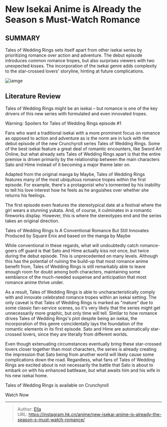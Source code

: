 # New Isekai Anime is Already the Season s Must-Watch Romance


## SUMMARY 



  Tales of Wedding Rings sets itself apart from other isekai series by prioritizing romance over action and adventure.   The debut episode introduces common romance tropes, but also surprises viewers with two unexpected kisses.   The incorporation of the isekai genre adds complexity to the star-crossed lovers&#39; storyline, hinting at future complications.  

![iamge](https://static1.srcdn.com/wordpress/wp-content/uploads/2024/01/tales-of-wedding-rings-key-anime-visual.jpg)

## Literature Review

Tales of Wedding Rings might be an isekai – but romance is one of the key drivers of this new series with formulated and even innovated tropes.




Warning: Spoilers for Tales of Wedding Rings episode #1




Fans who want a traditional isekai with a more prominent focus on romance as opposed to action and adventure as is the norm are in luck with the debut episode of the new Crunchyroll series Tales of Wedding Rings. Some of the best isekai feature a great deal of romantic encounters, like Sword Art Online, but what already sets Tales of Wedding Rings apart is that the entire premise is driven primarily by the relationship between the main characters Sato and Hime instead of it becoming a major theme later on.

Adapted from the original manga by Maybe, Tales of Wedding Rings features many of the most ubiquitous romance tropes within the first episode. For example, there&#39;s a protagonist who&#39;s tormented by his inability to tell his love interest how he feels as he anguishes over whether she returns his feelings.

          




The first episode even features the stereotypical date at a festival where the girl wears a stunning yukata. And, of course, it culminates in a romantic fireworks display. However, this is where the stereotypes end and the series takes an original direction.


 Tales of Wedding Rings Is A Conventional Romance But Still Innovates 
Produced by Square Enix and based on the manga by Maybe
          

While conventional in these regards, what will undoubtedly catch romance-goers off guard is that Sato and Hime actually kiss not once, but twice during the debut episode. This is unprecedented on many levels. Although this has the potential of ruining the build-up that most romance anime benefit from, Tales of Wedding Rings is still remarkably able to leave enough room for doubt among both characters, maintaining some semblance of the much-needed suspense and anticipation that most romance anime thrive under.




As a result, Tales of Wedding Rings is able to uncharacteristically comply with and innovate celebrated romance tropes within an isekai setting. The only caveat is that Tales of Wedding Rings is marked as &#34;mature&#34; due to some classic fan-service scenes, so it&#39;s very likely that the series might get unnecessarily more graphic, but only time will tell. Similar to how romance drives Tales of Wedding Rings&#39;s plot despite being an isekai, the incorporation of this genre coincidentally lays the foundation of the romantic elements in its first episode. Sato and Hime are automatically star-crossed lovers, since they are literally from different worlds.

          

Even though extenuating circumstances eventually bring these star-crossed lovers closer together than most characters, the series is already creating the impression that Sato being from another world will likely cause some complications down the road. Regardless, what fans of Tales of Wedding Rings are excited about is not necessarily the battle that Sato is about to embark on with his enhanced battleaxe, but what awaits him and his wife in his new isekai home.




Tales of Wedding Rings is available on Crunchyroll

Watch Now



---

> Author: [Ella](https://instagram.hk.cn/)  
> URL: https://instagram.hk.cn/anime/new-isekai-anime-is-already-the-season-s-must-watch-romance/  

